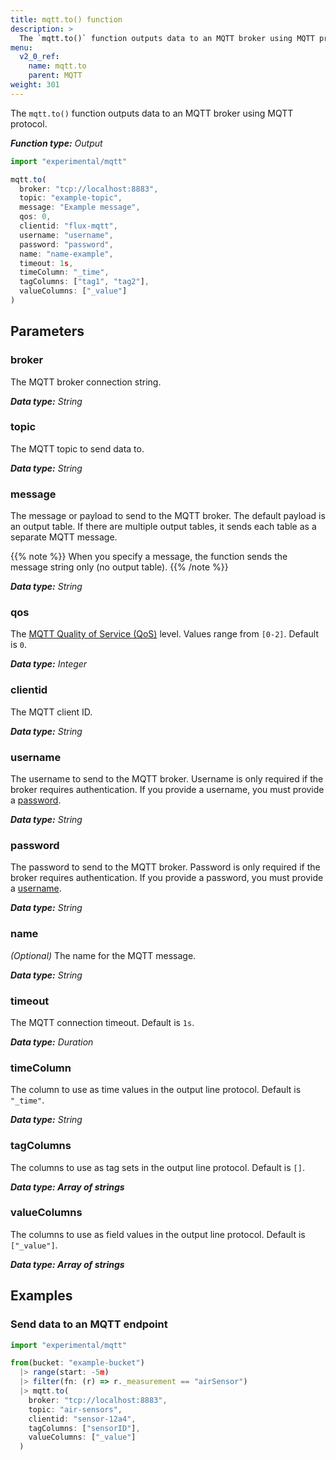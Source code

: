 ```yaml
---
title: mqtt.to() function
description: >
  The `mqtt.to()` function outputs data to an MQTT broker using MQTT protocol.
menu:
  v2_0_ref:
    name: mqtt.to
    parent: MQTT
weight: 301
---
```


The `mqtt.to()` function outputs data to an MQTT broker using MQTT protocol.

_**Function type:** Output_

```js
import "experimental/mqtt"

mqtt.to(
  broker: "tcp://localhost:8883",
  topic: "example-topic",
  message: "Example message",
  qos: 0,
  clientid: "flux-mqtt",
  username: "username",
  password: "password",
  name: "name-example",
  timeout: 1s,
  timeColumn: "_time",
  tagColumns: ["tag1", "tag2"],
  valueColumns: ["_value"]
)
```

## Parameters

### broker
The MQTT broker connection string.

_**Data type:** String_

### topic
The MQTT topic to send data to.

_**Data type:** String_

### message
The message or payload to send to the MQTT broker.
The default payload is an output table.
If there are multiple output tables, it sends each table as a separate MQTT message.

{{% note %}}
When you specify a message, the function sends the message string only (no output table).
{{% /note %}}

_**Data type:** String_

### qos
The [MQTT Quality of Service (QoS)](https://docs.oasis-open.org/mqtt/mqtt/v5.0/os/mqtt-v5.0-os.html#_Toc3901103) level.
Values range from `[0-2]`.
Default is `0`.

_**Data type:** Integer_

### clientid
The MQTT client ID.

_**Data type:** String_

### username
The username to send to the MQTT broker.
Username is only required if the broker requires authentication.
If you provide a username, you must provide a [password](#password).

_**Data type:** String_

### password
The password to send to the MQTT broker.
Password is only required if the broker requires authentication.
If you provide a password, you must provide a [username](#username).

_**Data type:** String_

### name
_(Optional)_ The name for the MQTT message.

_**Data type:** String_

### timeout
The MQTT connection timeout.
Default is `1s`.

_**Data type:** Duration_

### timeColumn
The column to use as time values in the output line protocol.
Default is `"_time"`.  

_**Data type:** String_

### tagColumns
The columns to use as tag sets in the output line protocol.
Default is `[]`.  

_**Data type: Array of strings**_

### valueColumns
The columns to use as field values in the output line protocol.
Default is `["_value"]`.

_**Data type: Array of strings**_

## Examples

### Send data to an MQTT endpoint
```js
import "experimental/mqtt"

from(bucket: "example-bucket")
  |> range(start: -5m)
  |> filter(fn: (r) => r._measurement == "airSensor")
  |> mqtt.to(
    broker: "tcp://localhost:8883",
    topic: "air-sensors",
    clientid: "sensor-12a4",
    tagColumns: ["sensorID"],
    valueColumns: ["_value"]
  )
```

